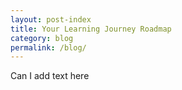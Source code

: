 ```yaml
---
layout: post-index
title: Your Learning Journey Roadmap
category: blog
permalink: /blog/
---
```


Can I add text here
